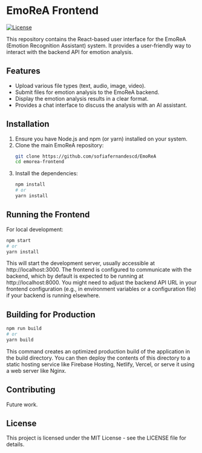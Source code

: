 # EmoReA Frontend

[![License](https://img.shields.io/badge/License-MIT-yellow.svg)](../LICENSE)

This repository contains the React-based user interface for the EmoReA (Emotion Recognition Assistant) system. It provides a user-friendly way to interact with the backend API for emotion analysis.

## Features

-   Upload various file types (text, audio, image, video).
-   Submit files for emotion analysis to the EmoReA backend.
-   Display the emotion analysis results in a clear format.
-   Provides a chat interface to discuss the analysis with an AI assistant.

## Installation

1.  Ensure you have Node.js and npm (or yarn) installed on your system.
2.  Clone the main EmoReA repository:
    ```bash
    git clone https://github.com/sofiafernandescd/EmoReA
    cd emorea-frontend
    ```
3.  Install the dependencies:
    ```bash
    npm install
    # or
    yarn install
    ```

## Running the Frontend

For local development:

```bash
npm start
# or
yarn install
```

This will start the development server, usually accessible at http://localhost:3000. The frontend is configured to communicate with the backend, which by default is expected to be running at http://localhost:8000. You might need to adjust the backend API URL in your frontend configuration (e.g., in environment variables or a configuration file) if your backend is running elsewhere.

## Building for Production
```bash
npm run build
# or
yarn build
```
This command creates an optimized production build of the application in the build directory. You can then deploy the contents of this directory to a static hosting service like Firebase Hosting, Netlify, Vercel, or serve it using a web server like Nginx.

## Contributing
Future work.

## License
This project is licensed under the MIT License - see the LICENSE file for details.
